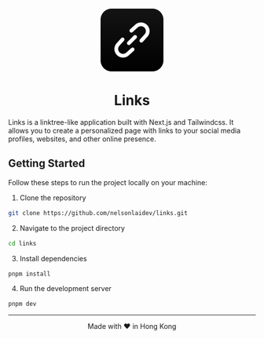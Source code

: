 <p align="center">
  <img src="public/icon.png" height="128">
  <h1 align="center">Links</h1>
</p>

Links is a linktree-like application built with Next.js and Tailwindcss. It allows you to create a personalized page with links to your social media profiles, websites, and other online presence.

## Getting Started

Follow these steps to run the project locally on your machine:

1. Clone the repository

```bash
git clone https://github.com/nelsonlaidev/links.git
```

2. Navigate to the project directory

```bash
cd links
```

3. Install dependencies

```bash
pnpm install
```

4. Run the development server

```bash
pnpm dev
```

---

<p align="center">
Made with ❤️ in Hong Kong
</p>
